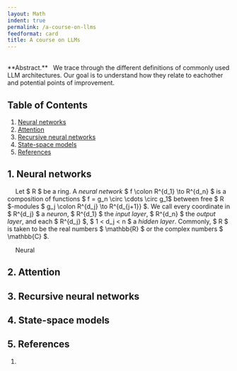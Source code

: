 ```yaml
---
layout: Math
indent: true
permalink: /a-course-on-llms
feedformat: card
title: A course on LLMs
---
```

<br>
**Abstract.** &nbsp; We trace through the different definitions of commonly used LLM architectures. Our goal is to understand how they relate to eachother and potential points of improvement.



## Table of Contents
1. [Neural networks](#1-neural-networks)
2. [Attention](#2-attention)
3. [Recursive neural networks](#3-recursive-neural-networks)
4. [State-space models](#4-state-space-models)
5. [References](#5-references)



## 1. Neural networks

&emsp; Let $ R $ be a ring. A *neural network* $ f \colon R^{d_1} \to R^{d_n} $ is a composition of functions $ f = g_n \circ \cdots \circ g_1$ between free $ R $-modules $ g_j \colon R^{d_j} \to R^{d_{j+1}} $. We call every coordinate in $ R^{d_j} $ a *neuron*, $ R^{d_1} $ the *input layer*, $ R^{d_n} $ the *output layer*, and each $ R^{d_j} $, $ 1 < d_j < n $ a *hidden layer*. Commonly, $ R $ is taken to be the real numbers $ \mathbb{R} $ or the complex numbers $ \mathbb{C} $.

&emsp; Neural 



## 2. Attention





## 3. Recursive neural networks





## 4. State-space models





## 5. References

1. 